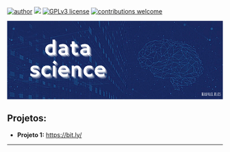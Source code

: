 [![author](https://img.shields.io/badge/author-carlosfab-red.svg)](https://www.linkedin.com/in/rafaelsantosreis/) [![](https://img.shields.io/badge/python-3.7+-blue.svg)](https://www.python.org/downloads/release/python-365/) [![GPLv3 license](https://img.shields.io/badge/License-GPLv3-blue.svg)](http://perso.crans.org/besson/LICENSE.html) [![contributions welcome](https://img.shields.io/badge/contributions-welcome-brightgreen.svg?style=flat)](https://github.com/reis-rafael/datascience/issues)

<p align="center">
  <img src="banner-ds.png" >
</p>

## Projetos:

* **Projeto 1:** https://bit.ly/

---





